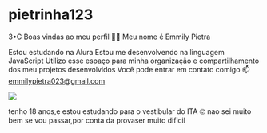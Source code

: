 # pietrinha123
3•C
Boas vindas ao meu perfil 💙💙
Meu nome é Emmily Pietra


Estou estudando na Alura
Estou me desenvolvendo na linguagem JavaScript
Utilizo esse espaço para minha organização e compartilhamento dos meu projetos desenvolvidos
Você pode entrar em contato comigo 📫
emmilypietra023@gmail.com


![](https://i.giphy.com/media/v1.Y2lkPTc5MGI3NjExd3ltdHh6eTJibmVjN3FiZng5ZGVlbjNiNzM5MWdrczQ0aHlkZ2V0MSZlcD12MV9pbnRlcm5hbF9naWZfYnlfaWQmY3Q9dg/ENmhj3DL1Jp5tQ3XdA/giphy.gif)


tenho 18 anos,e estou estudando para o vestibular do ITA 🤓
nao sei muito bem se vou passar,por conta da provaser muito dificil
